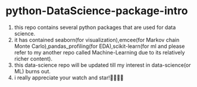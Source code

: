 # python-DataScience-package-intro
1. this repo contains several python packages that are used for data science. 
2. it has contained seaborn(for visualization),emcee(for Markov chain Monte Carlo),pandas_profiling(for EDA),scikit-learn(for ml and please refer to my another repo called Machine-Learning due to its relatively richer content).
3. this data-science repo will be updated till my interest in data-science(or ML) burns out.
4. i really appreciate your watch and star!🤪🤪🤪🤪
